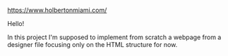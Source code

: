 https://www.holbertonmiami.com/

Hello!

In this project I'm supposed to implement from scratch a webpage from a designer file focusing only on the HTML structure for now.
